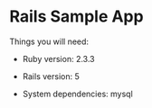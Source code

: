 # Rails Sample App

Things you will need:

* Ruby version: 2.3.3
* Rails version: 5

* System dependencies: mysql
